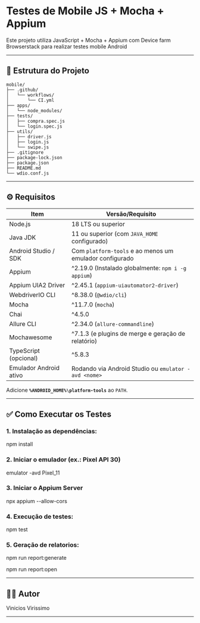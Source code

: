# Testes de Mobile JS + Mocha + Appium

Este projeto utiliza JavaScript + Mocha + Appium com Device farm Browserstack para realizar testes mobile Android

---

## 📁 Estrutura do Projeto
```
mobile/
├── .github/
│   └── workflows/
│       └── CI.yml
├── apps/
│   └── node_modules/
├── tests/
│   ├── compra.spec.js
│   └── login.spec.js
├── utils/
│   ├── driver.js
│   ├── login.js
│   └── swipe.js
├── .gitignore
├── package-lock.json
├── package.json
├── README.md
└── wdio.conf.js
```

---

## ⚙️ Requisitos

| Item                    | Versão/Requisito                                                       |
|-------------------------|------------------------------------------------------------------------|
| Node.js                 | 18 LTS ou superior                                                     |
| Java JDK                | 11 ou superior (com `JAVA_HOME` configurado)                           |
| Android Studio / SDK    | Com `platform-tools` e ao menos um emulador configurado                |
| Appium                  | ^2.19.0 (Instalado globalmente: `npm i -g appium`)                     |
| Appium UIA2 Driver      | ^2.45.1 (`appium-uiautomator2-driver`)                                 |
| WebdriverIO CLI         | ^8.38.0 (`@wdio/cli`)                                                  |
| Mocha                   | ^11.7.0 (`mocha`)                                                      |
| Chai                    | ^4.5.0                                                                 |
| Allure CLI              | ^2.34.0 (`allure-commandline`)                                         |
| Mochawesome             | ^7.1.3 (e plugins de merge e geração de relatório)                     |
| TypeScript (opcional)   | ^5.8.3                                                                 |
| Emulador Android ativo  | Rodando via Android Studio ou `emulator -avd <nome>`                   |

Adicione **`%ANDROID_HOME%\platform-tools`** ao `PATH`.

---

## ✅ Como Executar os Testes

### 1. Instalação as dependências:

npm install

### 2. Iniciar o emulador (ex.: Pixel API 30)

emulator -avd Pixel_11

### 3. Iniciar o Appium Server

npx appium --allow-cors

### 4. Execução de testes:

npm test

### 5. Geração de relatorios:

npm run report:generate

npm run report:open 

---

## 👨‍💻 Autor

Vinicios Virissimo

---